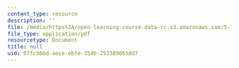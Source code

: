 ```yaml
---
content_type: resource
description: ''
file: /media/https%3A/open-learning-course-data-rc.s3.amazonaws.com/5-73-quantum-mechanics-i-fall-2018/07fc366daeceebfe354b253389065dd7_MIT5_73F18_Lec4.pdf
file_type: application/pdf
resourcetype: Document
title: null
uid: 07fc366d-aece-ebfe-354b-253389065dd7
---
```

